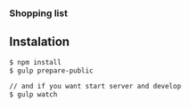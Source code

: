 
### Shopping list

## Instalation

```bash
$ npm install
$ gulp prepare-public

// and if you want start server and develop
$ gulp watch
```
